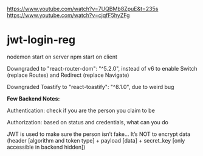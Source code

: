 https://www.youtube.com/watch?v=7UQBMb8ZpuE&t=235s
https://www.youtube.com/watch?v=cjqfF5hyZFg

# jwt-login-reg

nodemon start on server
npm start on client

Downgraded to "react-router-dom": "^5.2.0", instead of v6 to enable Switch (replace Routes) and Redirect (replace Navigate)

Downgraded Toastify to "react-toastify": "^8.1.0", due to weird bug


**Few Backend Notes:**

Authentication: check if you are the person you claim to be

Authorization: based on status and credentials, what can you do

JWT is used to make sure the person isn’t fake… It’s NOT to encrypt data (header [algorithm and token type] + payload [data] + secret_key [only accessible in backend hidden])
